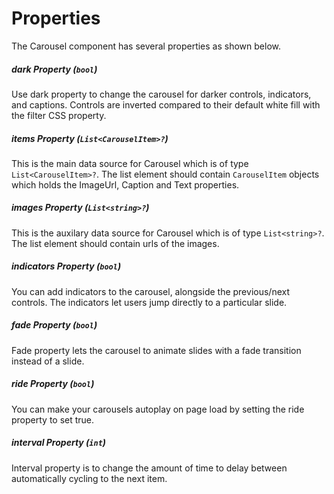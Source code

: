 # Properties

The Carousel component has several properties as shown below.

##### dark Property (`bool`)
Use dark property to change the carousel for darker controls, indicators, and captions. Controls are inverted compared to their default white fill with the filter CSS property.

##### items Property (`List<CarouselItem>?`)
This is the main data source for Carousel which is of type `List<CarouselItem>?`. The list element should contain `CarouselItem` objects which holds the ImageUrl, Caption and Text properties.

##### images Property (`List<string>?`)
This is the auxilary data source for Carousel which is of type `List<string>?`. The list element should contain urls of the images.

##### indicators Property  (`bool`)
You can add indicators to the carousel, alongside the previous/next controls. The indicators let users jump directly to a particular slide.

##### fade Property  (`bool`)
Fade property lets the carousel to animate slides with a fade transition instead of a slide.

##### ride Property  (`bool`)
You can make your carousels autoplay on page load by setting the ride property to set true.

##### interval Property (`int`)
Interval property is to change the amount of time to delay between automatically cycling to the next item.